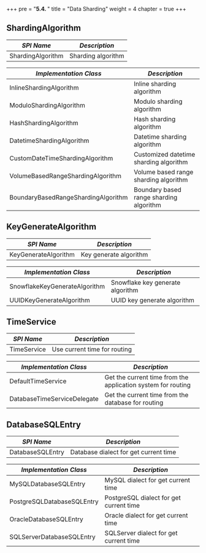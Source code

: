 +++
pre = "<b>5.4. </b>"
title = "Data Sharding"
weight = 4
chapter = true
+++

## ShardingAlgorithm

| *SPI Name*                      | *Description*                          |
| ------------------------------- | -------------------------------------- |
| ShardingAlgorithm               | Sharding algorithm                     |

| *Implementation Class*              | *Description*                           |
| ----------------------------------- | --------------------------------------- |
| InlineShardingAlgorithm             | Inline sharding algorithm               |
| ModuloShardingAlgorithm             | Modulo sharding algorithm               |
| HashShardingAlgorithm               | Hash sharding algorithm                 |
| DatetimeShardingAlgorithm           | Datetime sharding algorithm             |
| CustomDateTimeShardingAlgorithm     | Customized datetime sharding algorithm  |
| VolumeBasedRangeShardingAlgorithm   | Volume based range sharding algorithm   |
| BoundaryBasedRangeShardingAlgorithm | Boundary based range sharding algorithm |

## KeyGenerateAlgorithm

| *SPI Name*                    | *Description*                    |
| ----------------------------- | -------------------------------- |
| KeyGenerateAlgorithm          | Key generate algorithm           |

| *Implementation Class*        | *Description*                    |
| ----------------------------- | -------------------------------- |
| SnowflakeKeyGenerateAlgorithm | Snowflake key generate algorithm |
| UUIDKeyGenerateAlgorithm      | UUID key generate algorithm      |

## TimeService

| *SPI Name*                  | *Description*                                                |
| --------------------------- | ------------------------------------------------------------ |
| TimeService                 | Use current time for routing                                 |

| *Implementation Class*      | *Description*                                                |
| --------------------------- | ------------------------------------------------------------ |
| DefaultTimeService          | Get the current time from the application system for routing |
| DatabaseTimeServiceDelegate | Get the current time from the database for routing           |

## DatabaseSQLEntry

| *SPI Name*                 | *Description*                           |
| -------------------------- | --------------------------------------- |
| DatabaseSQLEntry           | Database dialect for get current time   |

| *Implementation Class*     | *Description*                           |
| -------------------------- | --------------------------------------- |
| MySQLDatabaseSQLEntry      | MySQL dialect for get current time      |
| PostgreSQLDatabaseSQLEntry | PostgreSQL dialect for get current time |
| OracleDatabaseSQLEntry     | Oracle dialect for get current time     |
| SQLServerDatabaseSQLEntry  | SQLServer dialect for get current time  |
